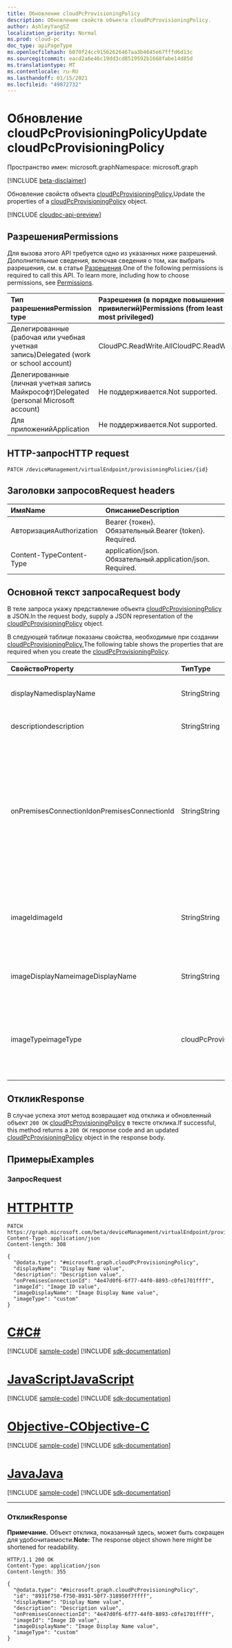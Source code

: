 ```yaml
---
title: Обновление cloudPcProvisioningPolicy
description: Обновление свойств объекта cloudPcProvisioningPolicy.
author: AshleyYangSZ
localization_priority: Normal
ms.prod: cloud-pc
doc_type: apiPageType
ms.openlocfilehash: b070f24cc91562626467aa3b4645e67fffd6d13c
ms.sourcegitcommit: eacd2a6e46c19dd3cd8519592b1668fabe14d85d
ms.translationtype: MT
ms.contentlocale: ru-RU
ms.lasthandoff: 01/15/2021
ms.locfileid: "49872732"
---
```

# <a name="update-cloudpcprovisioningpolicy"></a><span data-ttu-id="835cd-103">Обновление cloudPcProvisioningPolicy</span><span class="sxs-lookup"><span data-stu-id="835cd-103">Update cloudPcProvisioningPolicy</span></span>

<span data-ttu-id="835cd-104">Пространство имен: microsoft.graph</span><span class="sxs-lookup"><span data-stu-id="835cd-104">Namespace: microsoft.graph</span></span>

[!INCLUDE [beta-disclaimer](../../includes/beta-disclaimer.md)]

<span data-ttu-id="835cd-105">Обновление свойств объекта [cloudPcProvisioningPolicy.](../resources/cloudpcprovisioningpolicy.md)</span><span class="sxs-lookup"><span data-stu-id="835cd-105">Update the properties of a [cloudPcProvisioningPolicy](../resources/cloudpcprovisioningpolicy.md) object.</span></span>

[!INCLUDE [cloudpc-api-preview](../../includes/cloudpc-api-preview.md)]

## <a name="permissions"></a><span data-ttu-id="835cd-106">Разрешения</span><span class="sxs-lookup"><span data-stu-id="835cd-106">Permissions</span></span>

<span data-ttu-id="835cd-p101">Для вызова этого API требуется одно из указанных ниже разрешений. Дополнительные сведения, включая сведения о том, как выбрать разрешения, см. в статье [Разрешения](/graph/permissions-reference).</span><span class="sxs-lookup"><span data-stu-id="835cd-p101">One of the following permissions is required to call this API. To learn more, including how to choose permissions, see [Permissions](/graph/permissions-reference).</span></span>

|<span data-ttu-id="835cd-109">Тип разрешения</span><span class="sxs-lookup"><span data-stu-id="835cd-109">Permission type</span></span>|<span data-ttu-id="835cd-110">Разрешения (в порядке повышения привилегий)</span><span class="sxs-lookup"><span data-stu-id="835cd-110">Permissions (from least to most privileged)</span></span>|
|:---|:---|
|<span data-ttu-id="835cd-111">Делегированные (рабочая или учебная учетная запись)</span><span class="sxs-lookup"><span data-stu-id="835cd-111">Delegated (work or school account)</span></span>|<span data-ttu-id="835cd-112">CloudPC.ReadWrite.All</span><span class="sxs-lookup"><span data-stu-id="835cd-112">CloudPC.ReadWrite.All</span></span>|
|<span data-ttu-id="835cd-113">Делегированные (личная учетная запись Майкрософт)</span><span class="sxs-lookup"><span data-stu-id="835cd-113">Delegated (personal Microsoft account)</span></span>|<span data-ttu-id="835cd-114">Не поддерживается.</span><span class="sxs-lookup"><span data-stu-id="835cd-114">Not supported.</span></span>|
|<span data-ttu-id="835cd-115">Для приложений</span><span class="sxs-lookup"><span data-stu-id="835cd-115">Application</span></span>|<span data-ttu-id="835cd-116">Не поддерживается.</span><span class="sxs-lookup"><span data-stu-id="835cd-116">Not supported.</span></span>|

## <a name="http-request"></a><span data-ttu-id="835cd-117">HTTP-запрос</span><span class="sxs-lookup"><span data-stu-id="835cd-117">HTTP request</span></span>

<!-- {
  "blockType": "ignored"
}
-->

``` http
PATCH /deviceManagement/virtualEndpoint/provisioningPolicies/{id}
```

## <a name="request-headers"></a><span data-ttu-id="835cd-118">Заголовки запросов</span><span class="sxs-lookup"><span data-stu-id="835cd-118">Request headers</span></span>

| <span data-ttu-id="835cd-119">Имя</span><span class="sxs-lookup"><span data-stu-id="835cd-119">Name</span></span>          | <span data-ttu-id="835cd-120">Описание</span><span class="sxs-lookup"><span data-stu-id="835cd-120">Description</span></span>                |
| :------------ | :------------------------  |
| <span data-ttu-id="835cd-121">Авторизация</span><span class="sxs-lookup"><span data-stu-id="835cd-121">Authorization</span></span> | <span data-ttu-id="835cd-p102">Bearer {токен}. Обязательный.</span><span class="sxs-lookup"><span data-stu-id="835cd-p102">Bearer {token}. Required.</span></span>  |
| <span data-ttu-id="835cd-124">Content-Type</span><span class="sxs-lookup"><span data-stu-id="835cd-124">Content-Type</span></span>  | <span data-ttu-id="835cd-p103">application/json. Обязательный.</span><span class="sxs-lookup"><span data-stu-id="835cd-p103">application/json. Required.</span></span>|

## <a name="request-body"></a><span data-ttu-id="835cd-127">Основной текст запроса</span><span class="sxs-lookup"><span data-stu-id="835cd-127">Request body</span></span>

<span data-ttu-id="835cd-128">В теле запроса укажу представление объекта [cloudPcProvisioningPolicy](../resources/cloudpcprovisioningpolicy.md) в JSON.</span><span class="sxs-lookup"><span data-stu-id="835cd-128">In the request body, supply a JSON representation of the [cloudPcProvisioningPolicy](../resources/cloudpcprovisioningpolicy.md) object.</span></span>

<span data-ttu-id="835cd-129">В следующей таблице показаны свойства, необходимые при создании [cloudPcProvisioningPolicy.](../resources/cloudpcprovisioningpolicy.md)</span><span class="sxs-lookup"><span data-stu-id="835cd-129">The following table shows the properties that are required when you create the [cloudPcProvisioningPolicy](../resources/cloudpcprovisioningpolicy.md).</span></span>

|<span data-ttu-id="835cd-130">Свойство</span><span class="sxs-lookup"><span data-stu-id="835cd-130">Property</span></span>|<span data-ttu-id="835cd-131">Тип</span><span class="sxs-lookup"><span data-stu-id="835cd-131">Type</span></span>|<span data-ttu-id="835cd-132">Описание</span><span class="sxs-lookup"><span data-stu-id="835cd-132">Description</span></span>|
|:---|:---|:---|
|<span data-ttu-id="835cd-133">displayName</span><span class="sxs-lookup"><span data-stu-id="835cd-133">displayName</span></span>|<span data-ttu-id="835cd-134">String</span><span class="sxs-lookup"><span data-stu-id="835cd-134">String</span></span>|<span data-ttu-id="835cd-135">Отображаемого имени для политики предоставления.</span><span class="sxs-lookup"><span data-stu-id="835cd-135">The display name for the provisioning policy.</span></span> |
|<span data-ttu-id="835cd-136">description</span><span class="sxs-lookup"><span data-stu-id="835cd-136">description</span></span>|<span data-ttu-id="835cd-137">String</span><span class="sxs-lookup"><span data-stu-id="835cd-137">String</span></span>|<span data-ttu-id="835cd-138">Описание политики предоставления.</span><span class="sxs-lookup"><span data-stu-id="835cd-138">The provisioning policy description.</span></span>|
|<span data-ttu-id="835cd-139">onPremisesConnectionId</span><span class="sxs-lookup"><span data-stu-id="835cd-139">onPremisesConnectionId</span></span>|<span data-ttu-id="835cd-140">String</span><span class="sxs-lookup"><span data-stu-id="835cd-140">String</span></span>|<span data-ttu-id="835cd-141">ИД cloudPcOnPremisesConnection.</span><span class="sxs-lookup"><span data-stu-id="835cd-141">The ID of the cloudPcOnPremisesConnection.</span></span> <span data-ttu-id="835cd-142">Чтобы убедиться, что облачные компьютеры имеют сетевое подключение и присоединяются к домену, выберите подключение к виртуальной сети, проверяемой службой облачных КОМПЬЮТЕРов.</span><span class="sxs-lookup"><span data-stu-id="835cd-142">To ensure that cloud PCs have network connectivity and that they domain join, choose a connection with a virtual network that’s validated by the cloud PC service.</span></span>|
|<span data-ttu-id="835cd-143">imageId</span><span class="sxs-lookup"><span data-stu-id="835cd-143">imageId</span></span>|<span data-ttu-id="835cd-144">String</span><span class="sxs-lookup"><span data-stu-id="835cd-144">String</span></span>|<span data-ttu-id="835cd-145">ИД образа ОС, который вы хотите получить на облачных ПК.</span><span class="sxs-lookup"><span data-stu-id="835cd-145">The ID of the OS image you want to provision on cloud PCs.</span></span> <span data-ttu-id="835cd-146">Формат изображения типа коллекции: {publisher_offer_sku}.</span><span class="sxs-lookup"><span data-stu-id="835cd-146">The format for a gallery type image is: {publisher_offer_sku}.</span></span>|
|<span data-ttu-id="835cd-147">imageDisplayName</span><span class="sxs-lookup"><span data-stu-id="835cd-147">imageDisplayName</span></span>|<span data-ttu-id="835cd-148">String</span><span class="sxs-lookup"><span data-stu-id="835cd-148">String</span></span>|<span data-ttu-id="835cd-149">Отображаемая имя для образа ОПЕРАЦИОННОй системы, который вы provisioning.</span><span class="sxs-lookup"><span data-stu-id="835cd-149">The display name for the OS image you’re provisioning.</span></span>|
|<span data-ttu-id="835cd-150">imageType</span><span class="sxs-lookup"><span data-stu-id="835cd-150">imageType</span></span>|<span data-ttu-id="835cd-151">cloudPcProvisioningPolicyImageType</span><span class="sxs-lookup"><span data-stu-id="835cd-151">cloudPcProvisioningPolicyImageType</span></span>|<span data-ttu-id="835cd-152">Тип образа ОС (настраиваемого или галереи), который необходимо настроить на облачных ПК.</span><span class="sxs-lookup"><span data-stu-id="835cd-152">The type of OS image (custom or gallery) you want to provision on cloud PCs.</span></span> <span data-ttu-id="835cd-153">Возможные значения: `gallery`, `custom`.</span><span class="sxs-lookup"><span data-stu-id="835cd-153">Possible values are: `gallery`, `custom`.</span></span>|

## <a name="response"></a><span data-ttu-id="835cd-154">Отклик</span><span class="sxs-lookup"><span data-stu-id="835cd-154">Response</span></span>

<span data-ttu-id="835cd-155">В случае успеха этот метод возвращает код отклика и обновленный объект `200 OK` [cloudPcProvisioningPolicy](../resources/cloudpcprovisioningpolicy.md) в тексте отклика.</span><span class="sxs-lookup"><span data-stu-id="835cd-155">If successful, this method returns a `200 OK` response code and an updated [cloudPcProvisioningPolicy](../resources/cloudpcprovisioningpolicy.md) object in the response body.</span></span>

## <a name="examples"></a><span data-ttu-id="835cd-156">Примеры</span><span class="sxs-lookup"><span data-stu-id="835cd-156">Examples</span></span>

### <a name="request"></a><span data-ttu-id="835cd-157">Запрос</span><span class="sxs-lookup"><span data-stu-id="835cd-157">Request</span></span>


# <a name="http"></a>[<span data-ttu-id="835cd-158">HTTP</span><span class="sxs-lookup"><span data-stu-id="835cd-158">HTTP</span></span>](#tab/http)
<!-- {
  "blockType": "request",
  "name": "update_provisioningpolicy"
}
-->

``` http
PATCH https://graph.microsoft.com/beta/deviceManagement/virtualEndpoint/provisioningPolicies/{id}
Content-Type: application/json
Content-length: 308

{
  "@odata.type": "#microsoft.graph.cloudPcProvisioningPolicy",
  "displayName": "Display Name value",
  "description": "Description value",
  "onPremisesConnectionId": "4e47d0f6-6f77-44f0-8893-c0fe1701ffff",
  "imageId": "Image ID value",
  "imageDisplayName": "Image Display Name value",
  "imageType": "custom"
}
```
# <a name="c"></a>[<span data-ttu-id="835cd-159">C#</span><span class="sxs-lookup"><span data-stu-id="835cd-159">C#</span></span>](#tab/csharp)
[!INCLUDE [sample-code](../includes/snippets/csharp/update-provisioningpolicy-csharp-snippets.md)]
[!INCLUDE [sdk-documentation](../includes/snippets/snippets-sdk-documentation-link.md)]

# <a name="javascript"></a>[<span data-ttu-id="835cd-160">JavaScript</span><span class="sxs-lookup"><span data-stu-id="835cd-160">JavaScript</span></span>](#tab/javascript)
[!INCLUDE [sample-code](../includes/snippets/javascript/update-provisioningpolicy-javascript-snippets.md)]
[!INCLUDE [sdk-documentation](../includes/snippets/snippets-sdk-documentation-link.md)]

# <a name="objective-c"></a>[<span data-ttu-id="835cd-161">Objective-C</span><span class="sxs-lookup"><span data-stu-id="835cd-161">Objective-C</span></span>](#tab/objc)
[!INCLUDE [sample-code](../includes/snippets/objc/update-provisioningpolicy-objc-snippets.md)]
[!INCLUDE [sdk-documentation](../includes/snippets/snippets-sdk-documentation-link.md)]

# <a name="java"></a>[<span data-ttu-id="835cd-162">Java</span><span class="sxs-lookup"><span data-stu-id="835cd-162">Java</span></span>](#tab/java)
[!INCLUDE [sample-code](../includes/snippets/java/update-provisioningpolicy-java-snippets.md)]
[!INCLUDE [sdk-documentation](../includes/snippets/snippets-sdk-documentation-link.md)]

---


### <a name="response"></a><span data-ttu-id="835cd-163">Отклик</span><span class="sxs-lookup"><span data-stu-id="835cd-163">Response</span></span>

<span data-ttu-id="835cd-164">**Примечание.** Объект отклика, показанный здесь, может быть сокращен для удобочитаемости.</span><span class="sxs-lookup"><span data-stu-id="835cd-164">**Note:** The response object shown here might be shortened for readability.</span></span>
<!-- {
  "blockType": "response",
  "truncated": true,
  "@odata.type": "microsoft.graph.cloudPcProvisioningPolicy"
}
-->

``` http
HTTP/1.1 200 OK
Content-Type: application/json
Content-length: 355

{
  "@odata.type": "#microsoft.graph.cloudPcProvisioningPolicy",
  "id": "8931f750-f750-8931-50f7-318950f7ffff",
  "displayName": "Display Name value",
  "description": "Description value",
  "onPremisesConnectionId": "4e47d0f6-6f77-44f0-8893-c0fe1701ffff",
  "imageId": "Image ID value",
  "imageDisplayName": "Image Display Name value",
  "imageType": "custom"
}
```
